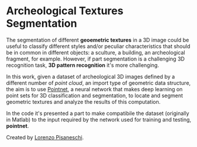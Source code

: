 # Archeological Textures Segmentation
The segmentation of different **geoemetric textures** in a 3D image could be useful to classify different styles and/or peculiar characteristics that should be in common in different objects: a sculture, a building, an archeological fragment, for example. However, if part segmentation is a challenging 3D recognition task, **3D pattern recognition** it's more challenging. 

In this work, given a dataset of archeological 3D images defined by a different number of *point cloud*, an import type of geometric data structure, the aim is to use [Pointnet](https://github.com/charlesq34/pointnet), a neural network that makes deep learning on point sets for 3D classification and segmentation, to locate and segment geometric textures and analyze the results of this computation.

In the code it's presented a part to make compatibile the dataset (originally in Matlab) to the input required by the network used for training and testing, **pointnet**. 

Created by [Lorenzo Pisaneschi](https://www.linkedin.com/in/lorenzo-pisaneschi-aaa4b3123).


